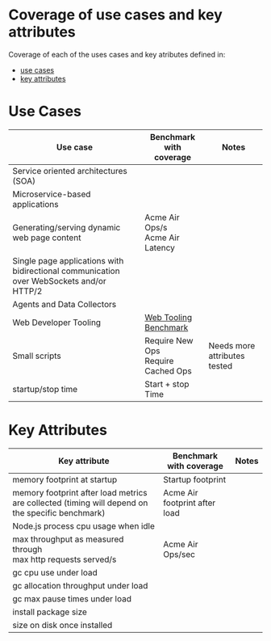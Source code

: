 # Coverage of use cases and key attributes

Coverage of each of the uses cases and key atributes
defined in:
 * [use cases](https://github.com/nodejs/benchmarking/blob/master/docs/use_cases.md)
 * [key attributes](https://github.com/nodejs/benchmarking/blob/master/docs/runtime_attributes.md)

# Use Cases

Use case                                   |Benchmark with coverage| Notes
-------------------------------------------|-----------------------|-------
Service oriented architectures (SOA) | |
Microservice-based applications | |
Generating/serving dynamic web page content | Acme Air Ops/s <BR>Acme Air Latency |
Single page applications with bidirectional communication over WebSockets and/or HTTP/2 | |
Agents and Data Collectors | |
Web Developer Tooling | [Web Tooling Benchmark](https://github.com/v8/web-tooling-benchmark) |
Small scripts | Require New Ops<BR> Require Cached Ops | Needs more attributes tested
startup/stop time | Start + stop Time |

# Key Attributes
Key attribute                              |Benchmark with coverage| Notes
-------------------------------------------|-----------------------|-------
memory footprint at startup | Startup footprint |
memory footprint after load metrics are collected (timing will depend on the specific benchmark) | Acme Air footprint after load |
Node.js process cpu usage when idle | |
max throughput as measured through<BR> max http requests served/s | Acme Air Ops/sec |
gc cpu use under load | |
gc allocation throughput under load | |
gc max pause times under load | |
install package size | |
size on disk once installed | |
